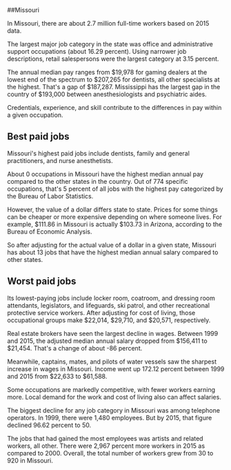 

##Missouri

In Missouri, there are about 2.7 million full-time workers based on 2015 data.

The largest major job category in the state was <span class='occ_title_em state'>office and administrative support occupations</span> (about 16.29 percent). Using narrower job descriptions, <span class='occ_title_em state'>retail salespersons</span> were the largest category at 3.15 percent.
               
The annual median pay ranges from $19,978 for <span class='occ_title_em state'>gaming dealers</span> at the lowest end of the spectrum to  $207,265 for <span class='occ_title_em state'>dentists, all other specialists</span> at the highest. That's a gap of $187,287. Mississippi has the largest gap in the country of $193,000 between <span class='occ_title_em state'>anesthesiologists and psychiatric aides</span>.
          
Credentials, experience, and skill contribute to the differences in pay within a given occupation.

## Best paid jobs
Missouri's highest paid jobs include <span class='occ_title_em state'>dentists, family and general practitioners</span>, and <span class='occ_title_em state'>nurse anesthetists</span>.
               
About 0 occupations in Missouri have the highest median annual pay compared to the other states in the country. Out of 774 specific occupations, that's 5 percent of all jobs with the highest pay categorized by the Bureau of Labor Statistics.
               
However, the value of a dollar differs state to state. Prices for some things can be cheaper or more expensive depending on where someone lives. For example, $111.86 in Missouri is actually $103.73 in Arizona, according to the Bureau of Economic Analysis.
               
So after adjusting for the actual value of a dollar in a given state, Missouri has about 13 jobs that have the highest median annual salary compared to other states.
               
## Worst paid jobs

Its lowest-paying jobs include <span class='occ_title_em state'>locker room, coatroom, and dressing room attendants</span>, <span class='occ_title_em state'>legislators</span>, and <span class='occ_title_em state'>lifeguards, ski patrol, and other recreational protective service workers</span>. After adjusting for cost of living, those occupational groups make $22,014,  $29,710, and  $20,571, respectively.
               
<span class='occ_title_em state'>Real estate brokers</span> have seen the largest decline in wages. Between 1999 and 2015, the adjusted median annual salary dropped from $156,411 to $21,454. That's a change of about -86 percent.
               
Meanwhile, <span class='occ_title_em state'>captains, mates, and pilots of water vessels</span> saw the sharpest increase in wages in Missouri. Income went up 172.12 percent between 1999 and 2015 from $22,633 to $61,588.

Some occupations are markedly competitive, with fewer workers earning more. Local demand for the work and cost of living also can affect salaries.

            
The biggest decline for any job category in Missouri was among <span class='occ_title_em state'>telephone operators</span>. In 1999, there were 1,480 employees. But by 2015, that figure declined 96.62 percent to 50. 
               
The jobs that had gained the most employees was artists and related workers, all other. There were 2,967 percent more workers in 2015 as compared to 2000. Overall, the total number of workers grew from 30 to 920 in Missouri.
